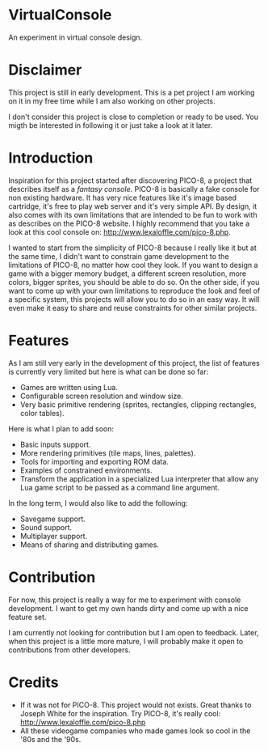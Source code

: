 # VirtualConsole

An experiment in virtual console design.

# Disclaimer

This project is still in early development. This is a pet project I am working on it in my free time while I am also working on other projects.

I don't consider this project is close to completion or ready to be used. You migth be interested in following it or just take a look at it later.

# Introduction

Inspiration for this project started after discovering PICO-8, a project that describes itself as a *fantasy console*. PICO-8 is basically a fake console for non existing hardware. It has very nice features like it's image based cartridge, it's free to play web server and it's very simple API. By design, it also comes with its own limitations that are intended to be fun to work with as describes on the PICO-8 website. I highly recommend that you take a look at this cool console on: http://www.lexaloffle.com/pico-8.php.

I wanted to start from the simplicity of PICO-8 because I really like it but at the same time, I didn't want to constrain game development to the limitations of PICO-8, no matter how cool they look. If you want to design a game with a bigger memory budget, a different screen resolution, more colors, bigger sprites, you should be able to do so. On the other side, if you want to come up with your own limitations to reproduce the look and feel of a specific system, this projects will allow you to do so in an easy way. It will even make it easy to share and reuse constraints for other similar projects.

# Features

As I am still very early in the development of this project, the list of features is currently very limited but here is what can be done so far:

* Games are written using Lua.
* Configurable screen resolution and window size.
* Very basic primitive rendering (sprites, rectangles, clipping rectangles, color tables).

Here is what I plan to add soon:

* Basic inputs support.
* More rendering primitives (tile maps, lines, palettes).
* Tools for importing and exporting ROM data.
* Examples of constrained environments.
* Transform the application in a specialized Lua interpreter that allow any Lua game script to be passed as a command line argument.

In the long term, I would also like to add the following:

* Savegame support.
* Sound support.
* Multiplayer support.
* Means of sharing and distributing games.

# Contribution

For now, this project is really a way for me to experiment with console development. I want to get my own hands dirty and come up with a nice feature set.

I am currently not looking for contribution but I am open to feedback. Later, when this project is a little more mature, I will probably make it open to contributions from other developers.

# Credits

* If it was not for PICO-8. This project would not exists. Great thanks to Joseph White for the inspiration. Try PICO-8, it's really cool: http://www.lexaloffle.com/pico-8.php
* All these videogame companies who made games look so cool in the '80s and the '90s.
